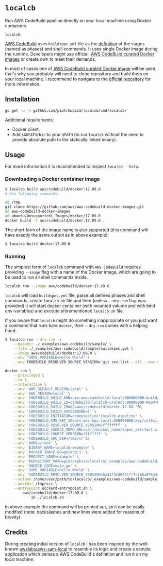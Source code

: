# `localcb`

Run AWS CodeBuild pipeline directly on your local machine using Docker containers.

`localcb`

[AWS CodeBuild](https://aws.amazon.com/codebuild/) uses `buildspec.yml` file as the [definition](https://docs.aws.amazon.com/codebuild/latest/userguide/build-spec-ref.html) of the stages (named as phases) and shell commands.
It uses single Docker image during the runtime.
Developers might use official, [AWS CodeBuild curated Docker images](https://github.com/aws/aws-codebuild-docker-images) or create own to meet their demands.

In most of cases one of [AWS CodeBuild curated Docker image](https://github.com/aws/aws-codebuild-docker-images) will be used, that's why you probably will need to clone repository and build them on your local machine. I recommend to navigate to the [official repository](https://github.com/aws/aws-codebuild-docker-images) for more information.

## Installation

```bash
go get -u -v github.com/piotrkubisa/localcb/cmd/localcb/
```

Additional requirements:

* Docker client.
* Add `$GOPATH/bin` to your `$PATH` (to run `localcb` without the need to provide absolute path to the statically linked binary).

## Usage

For more information it is recommended to inspect `localcb --help`.

### Downloading a Docker container image

```bash
$ localcb build aws/codebuild/docker:17.09.0
# Run following commands:

cd /tmp
git clone https://github.com/aws/aws-codebuild-docker-images.git
cd aws-codebuild-docker-images
cd ubuntu/Unsupported\ Images/docker/17.09.0
docker build -t aws/codebuild/docker:17.09.0 .
```

The short form of the image name is also supported (this command will have exactly the same output as in above example):

```bash
$ localcb build docker:17.09.0
```

### Running

The simplest form of `localcb` command with `AWS CodeBuild` requires providing `--image` flag with a name of the Docker image, which are going to be used to run all shell commands inside.

```bash
localcb run --image aws/codebuild/docker:17.09.0
```

`localcb` will load `buildspec.yml` file, parse all defined phases and shell commands, create `localcb.sh` file and then (unless `--dry-run` flag was provided) it will start docker container (with mounted volume and with bind env-variables) and execute aforementioned `localcb.sh` file.

If you aware that `localcb` might do something inappropriate or you just want a command that runs bare `docker`, then `--dry-run` comes with a helping hand:

```bash
$ localcb run --dry-run  \
    --basedir ./_examples/aws-codebuild/sample/ \
    --file ./_examples/aws-codebuild/sample/buildspec.yml \
    --image aws/codebuild/docker:17.09.0 \
    --env "SOME_VARIABLE=Hello World" \
    --env CODEBUILD_RESOLVED_SOURCE_VERSION=`git rev-list --all --max-count=1`

docker run \
    --privileged \
    --rm \
    --interactive \
    --env 'AWS_DEFAULT_REGION=local' \
    --env 'AWS_REGION=local' \
    --env 'CODEBUILD_BUILD_ARN=arn:aws:codebuild:local:000000000:build/codebuild-localcb-project:00000000-0000-0000-0000-00000' \
    --env 'CODEBUILD_BUILD_ID=codebuild-localcb-project:00000000-0000-0000-0000-00000' \
    --env 'CODEBUILD_BUILD_IMAGE=aws/codebuild/docker:17.09.'0\
    --env 'CODEBUILD_BUILD_SUCCEEDING=1' \
    --env 'CODEBUILD_INITIATOR=codepipeline:localcb-pipeline' \
    --env 'CODEBUILD_KMS_KEY_ID=arn:aws:kms:local:000000000:key/notExistingID' \
    --env 'CODEBUILD_RESOLVED_SOURCE_VERSION=ffffffff' \
    --env 'CODEBUILD_SOURCE_REPO_URL=s3://bucket_name/input_artifact.zip' \
    --env 'CODEBUILD_SOURCE_VERSION=ffffffff' \
    --env 'CODEBUILD_SRC_DIR=/tmp/sr'c\
    --env 'HOME=/root' \
    --env 'BINARY_NAME=localcb-example' \
    --env 'DOCKER_IMAGE_GO=golang:1' \
    --env 'PROJECT_NAME=example' \
    --env 'REPOSITORY_PATH=piotrkubisa/localcb/_examples/aws-codebuild/sample' \
    --env 'SOURCE_CODE=main.go' \
    --env 'SOME_VARIABLE=Hello World' \
    --env 'CODEBUILD_RESOLVED_SOURCE_VERSION=6a11f52d6721ff7afb5a076a34d88e3fafbb37a6' \
    --volume /home/user/path/to/localcb/_examples/aws-codebuild/sample:/tmp/src \
    --workdir /tmp/src \
    --entrypoint dockerd-entrypoint.sh \
        aws/codebuild/docker:17.09.0 \
            sh ./localcb.sh
```

In above example the command will be printed out, so it can be easily modified (note: backslashes and new lines were added for reasons of brevity).

## Credits

During creating initial version of `localcb` I has been inspired by the well-known [awslabs/aws-sam-local](https://github.com/awslabs/aws-sam-local) to resemble its logic and create a sample application which parses a AWS CodeBuild's definition and run it on my local machine.
